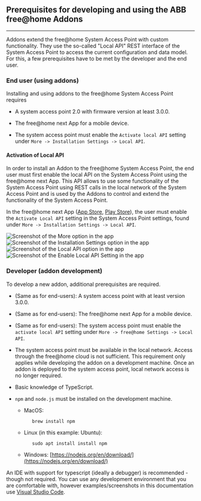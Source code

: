 ## Prerequisites for developing and using the ABB free@home Addons

------------------------------------------------------------------------

Addons extend the free@home System Access Point with custom functionality. They use the
so-called "Local API" REST interface of the System Access Point to access the current configuration
and data model.
For this, a few prerequisites have to be met by the developer and the end user.

### End user (using addons)

Installing and using addons to the free@home System Access Point requires

- A system access point 2.0 with firmware version at least 3.0.0.

- The free@home next App for a mobile device.

- The system access point must enable the `Activate local API` setting under
  `More -> Installation Settings -> Local API`.

#### Activation of Local API

In order to install an Addon to the free@home System Access Point, the end user must first
enable the local API on the System Access Point using the free@home next App. This API allows to use
some functionality of the System Access Point
using REST calls in the local network of the System Access Point and is used by the Addons to
control and extend the functionality of the System Access Point.

In the free@home next App
([App Store](https://apps.apple.com/de/app/busch-free-home-next/id1501808668),
[Play Store](https://apps.apple.com/de/app/busch-free-home-next/id1501808668)), the user must
enable the `Activate Local API` setting in the System Access Point settings,
found under `More -> Installation Settings -> Local API`.

![Screenshot of the More option in the app](img/prerequisites/enable_local_api_1.jpg)
![Screenshot of the Installation Settings option in the app](img/prerequisites/enable_local_api_2.jpg)
![Screenshot of the Local API option in the app](img/prerequisites/enable_local_api_3.jpg)
![Screenshot of the Enable Local API Setting in the app](img/prerequisites/enable_local_api_4.jpg)

### Developer (addon development)

To develop a new addon, additional prerequisites are required.

- (Same as for end-users): A system access point with at least version 3.0.0.

- (Same as for end-users): The free@home next App for a mobile device.

- (Same as for end-users): The system access point must enable the `activate local API` setting
  under `More -> free@home Settings -> Local API`.

- The system access point must be available in the local network. Access through the free@home cloud
  is not sufficient. This requirement only applies while developing the addon on a development
  machine. Once an addon is deployed to the system access point, local network access is no longer
  required.

- Basic knowledge of TypeScript.

- `npm` and `node.js` must be installed on the development machine.

  - MacOS:

    ```shell
       brew install npm
    ```

  - Linux (in this example: Ubuntu):

    ```shell
       sudo apt install install npm
    ```

  - Windows: [https://nodejs.org/en/download/](https://nodejs.org/en/download/)

An IDE with support for typescript (ideally a debugger) is recommended - though not required. You
can use any development environment that you are comfortable with, however examples/screenshots in
this documentation use [Visual Studio Code](https://code.visualstudio.com/).